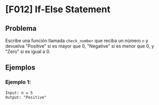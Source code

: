 # [F012] If-Else Statement

## Problema

Escribe una función llamada `check_number` que reciba un número `n` y devuelva "Positive" si es mayor que 0, "Negative" si es menor que 0, y "Zero" si es igual a 0.

## Ejemplos

### Ejemplo 1:
```
Input: n = 5
Output: "Positive"
```
